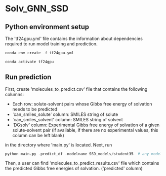 # Solv_GNN_SSD

## Python environment setup

The 'tf24gpu.yml' file contains the information about dependencies required to run model training and prediction.

```python
conda env create -f tf24gpu.yml
```

```python
conda activate tf24gpu
```

## Run prediction

First, create 'molecules_to_predict.csv' file that contains the following columns:

- Each row: solute-solvent pairs whose Gibbs free energy of solvation needs to be predicted
- 'can_smiles_solute' column: SMILES string of solute
- 'can_smiles_solvent' column: SMILES string of solvent
- 'DGsolv' column: Experimental Gibbs free energy of solvation of a given solute-solvent pair (if available, if there are no experimental values, this column can be left blank)

in the directory where 'main.py' is located.
Next, run

```python
python main.py -predict_df -modelname SSD_models/student35  # any models in the 'model_files' folder can be read for the prediction.
```

Then, a user can find 'molecules_to_predict_results.csv' file which contains the predicted Gibbs free energies of solvation. ('predicted' column)
